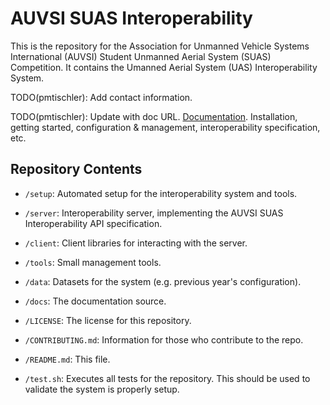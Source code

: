 AUVSI SUAS Interoperability
===========================

This is the repository for the Association for Unmanned Vehicle Systems
International (AUVSI) Student Unmanned Aerial System (SUAS) Competition. It
contains the Umanned Aerial System (UAS) Interoperability System.

TODO(pmtischler): Add contact information.

TODO(pmtischler): Update with doc URL.
[Documentation](http://readthedocs.org). Installation, getting started, configuration & management, interoperability specification, etc.


Repository Contents
-------------------

* `/setup`: Automated setup for the interoperability system and tools.
* `/server`: Interoperability server, implementing the AUVSI SUAS
  Interoperability API specification.
* `/client`: Client libraries for interacting with the server.
* `/tools`: Small management tools.
* `/data`: Datasets for the system (e.g. previous year's configuration).
* `/docs`: The documentation source.

* `/LICENSE`: The license for this repository.
* `/CONTRIBUTING.md`: Information for those who contribute to the repo.
* `/README.md`: This file.
* `/test.sh`: Executes all tests for the repository. This should be used to
  validate the system is properly setup.
